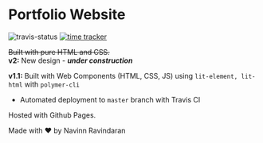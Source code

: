 # Portfolio Website
![travis-status](https://travis-ci.com/navn-r/navn-r.github.io.svg?branch=src)  [![time tracker](https://wakatime.com/badge/github/navn-r/navn-r.github.io.svg)](https://wakatime.com/badge/github/navn-r/navn-r.github.io)

~~Built with pure HTML and CSS.~~  
**v2:** New design 
    - **_under construction_**

**v1.1:** Built with Web Components (HTML, CSS, JS) using `lit-element, lit-html` with `polymer-cli`
- Automated deployment to `master` branch with Travis CI

Hosted with Github Pages.

Made with ❤️ by Navinn Ravindaran
